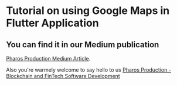 
# Tutorial on using Google Maps in Flutter Application 

## You can find it in our Medium publication
[Pharos Production Medium Article](https://medium.com/pharos-production/using-google-maps-on-flutter-for-android-d62b724d86b9).

Also you're warmely welcome to say hello to us
[Pharos Production - Blockchain and FinTech Software Development](https://pharosproduction.com)
